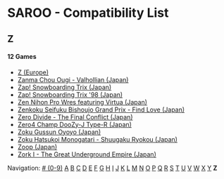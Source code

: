 # SAROO - Compatibility List

## Z

#### 12 Games

- [Z (Europe)](../../../Regions/Retails/Europe/T-25412H-5/01/README.md)
- [Zanma Chou Ougi - Valhollian (Japan)](../../../Regions/Retails/Japan/T-38201G/01/README.md)
- [Zap! Snowboarding Trix (Japan)](../../../Regions/Retails/Japan/T-7502G/01/README.md)
- [Zap! Snowboarding Trix '98 (Japan)](../../../Regions/Retails/Japan/T-7504G/01/README.md)
- [Zen Nihon Pro Wres featuring Virtua (Japan)](../../../Regions/Retails/Japan/GS-9158/01/README.md)
- [Zenkoku Seifuku Bishoujo Grand Prix - Find Love (Japan)](../../../Regions/Retails/Japan/T-34602G/01/README.md)
- [Zero Divide - The Final Conflict (Japan)](../../../Regions/Retails/Japan/T-31601G/01/README.md)
- [Zero4 Champ DooZy-J Type-R (Japan)](../../../Regions/Retails/Japan/T-21401G/01/README.md)
- [Zoku Gussun Oyoyo (Japan)](../../../Regions/Retails/Japan/T-20604G/01/README.md)
- [Zoku Hatsukoi Monogatari - Shuugaku Ryokou (Japan)](../../../Regions/Retails/Japan/T-33005G/01/README.md)
- [Zoop (Japan)](../../../Regions/Retails/Japan/T-26406G/01/README.md)
- [Zork I - The Great Underground Empire (Japan)](../../../Regions/Retails/Japan/T-21502G/01/README.md)

Navigation:
[# (0-9)](./09.md) [A](./A.md) [B](./B.md) [C](./C.md) [D](./D.md) [E](./E.md) [F](./F.md) [G](./G.md) [H](./H.md) [I](./I.md) [J](./J.md) [K](./K.md) [L](./L.md) [M](./M.md) [N](./N.md) [O](./O.md) [P](./P.md) [Q](./Q.md) [R](./R.md) [S](./S.md) [T](./T.md) [U](./U.md) [V](./V.md) [W](./W.md) [X](./X.md) [Y](./Y.md) **Z**
